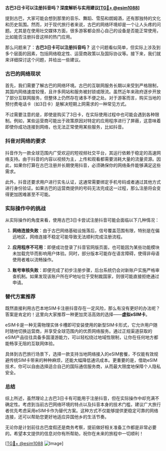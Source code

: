 **古巴3日卡可以注册抖音吗？深度解析与实用建议[[TG💪+ @esim1088](https://t.me/s/esim1088)]**

提到古巴，大家可能会想到那里的音乐、舞蹈、雪茄和朗姆酒，还有那独特的文化和历史氛围。然而，对于现代旅行者来说，古巴的网络环境却是一个让人头疼的问题。尤其是在使用社交媒体方面，很多游客都会担心自己的设备是否能正常使用，比如能否注册抖音这样的热门应用。

那么问题来了：**古巴3日卡可以注册抖音吗？** 这个问题看似简单，但实际上涉及到多个层面的因素，包括网络稳定性、运营商政策以及国际协议等。接下来，我们就来详细探讨这个问题，并给出一些建议。

### 古巴的网络现状

首先，我们需要了解古巴的网络环境。古巴的互联网服务长期以来受到严格限制，其国内网络速度较慢，且许多网站和服务被封锁或限流。虽然近年来政府逐步开放了部分互联网服务，但整体上仍然存在诸多不便之处。对于游客而言，购买当地的预付费电话卡（如3日卡）是解决短期上网需求的一种常见方式。

不过需要注意的是，即使是购买了3日卡，在实际使用过程中也可能会遇到各种限制。例如，某些运营商可能出于政策原因对特定的应用程序进行了屏蔽，这意味着即使你成功连接到网络，也无法正常使用某些服务，比如抖音。

### 抖音对网络的要求

抖音作为一款全球范围内广受欢迎的短视频社交平台，其运行依赖于稳定的高速网络支持。由于抖音的内容以视频为主，上传和观看都需要消耗大量的流量资源。因此，如果你打算在古巴注册并长期使用抖音，必须确保你的网络条件能够满足这些需求。

此外，抖音还要求用户进行实名认证，这通常需要绑定手机号码或者通过其他方式进行身份验证。如果古巴的运营商提供的号码无法完成这一过程，那么注册将会变得更加困难甚至不可能。

### 实际操作中的挑战

从实际操作的角度来看，使用古巴3日卡尝试注册抖音可能会面临以下几种情况：

1. **网络连接失败**：由于古巴网络基础设施落后，信号覆盖范围有限，特别是在偏远地区，网络连接不稳定可能导致无法顺利完成注册流程。
   
2. **应用程序不可用**：即便成功登录了抖音官网版页面，也可能因为某些功能模块未加载完毕而影响用户体验。同时，部分版本可能存在语言障碍，使得非母语使用者难以流畅操作。

3. **账号审核失败**：即便完成了初步注册步骤，后台系统仍会对新账户实施严格审查机制。如果发现该账户所在IP地址位于受制裁国家，则很可能直接拒绝通过申请。

### 替代方案推荐

既然直接利用古巴本地SIM卡注册抖音存在一定风险，那么有没有更好的办法呢？答案是肯定的！这里向大家推荐一种更加灵活高效的选择——**虚拟eSIM卡**。

eSIM卡是一种无需物理实体卡槽即可安装使用的新型SIM卡形式，它允许用户随时随地切换运营商，并享受全球范围内的优质网络服务。通过正规渠道获取的eSIM产品往往具备多国漫游能力，可以轻松绕过地域性限制，让你在任何地方都能畅享无阻的互联网体验。

具体到古巴旅行场景下，选择一款支持当地网络接入的eSIM套餐，不仅能有效规避传统SIM卡带来的种种麻烦，还能大幅降低通讯成本。更重要的是，借助eSIM技术，你可以自由选择适合自己的国际通信服务商，从而最大限度地保障个人隐私安全。

### 总结

综上所述，虽然理论上古巴3日卡有可能用于注册抖音，但在实际操作中却充满不确定性。考虑到当前古巴网络环境的特点以及抖音本身的技术门槛，建议广大旅行者优先考虑采用eSIM卡作为替代方案。这种方式不仅能够提供更稳定可靠的网络连接，还可以帮助您更好地适应异国他乡的生活节奏。

无论你是计划前往古巴度假还是商务考察，提前做好相关准备工作都是非常必要的。希望本文提供的信息对你有所帮助，祝你在未来的旅程中一切顺利！

[[TG💪+ @esim1088](https://t.me/s/esim1088) ![Image](https://i.postimg.cc/4NQfJmqS/Snipaste-2025-05-13-00-14-12.png)]